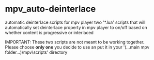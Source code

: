 # mpv_auto-deinterlace
automatic deinterlace scripts for mpv player
two '*.lua' scripts that will automatically set deinterlace property in mpv player to on/off based on whether content is progressive or interlaced

IMPORTANT: These two scripts are not meant to be working together.
Please choose **only one** you decide to use an put it in your '(...main mpv folder...)\mpv\scripts\' directory
